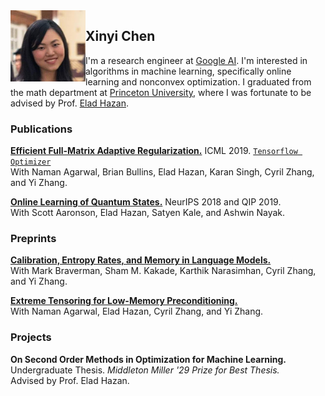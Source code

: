 <img src="/assets/photo_1.jpg" width="120" align="left"/>

## Xinyi Chen

I'm a research engineer at [Google AI](https://ai.google/research/). I'm interested in algorithms in machine learning, specifically online learning and nonconvex optimization. I graduated from the math department at [Princeton University](https://www.princeton.edu/), where I was fortunate to be advised by Prof. [Elad Hazan](https://www.cs.princeton.edu/~ehazan/). 


### Publications

[**Efficient Full-Matrix Adaptive Regularization.**](https://arxiv.org/abs/1806.02958) ICML 2019. [`Tensorflow Optimizer`](https://www.tensorflow.org/api_docs/python/tf/contrib/opt/GGTOptimizer)  
With Naman Agarwal, Brian Bullins, Elad Hazan, Karan Singh, Cyril Zhang, and Yi Zhang.

[**Online Learning of Quantum States.**](https://arxiv.org/abs/1802.09025) NeurIPS 2018 and QIP 2019.  
With Scott Aaronson, Elad Hazan, Satyen Kale, and Ashwin Nayak.

### Preprints
[**Calibration, Entropy Rates, and Memory in Language Models.**](https://arxiv.org/abs/1906.05664)       
With Mark Braverman, Sham M. Kakade, Karthik Narasimhan, Cyril Zhang, and Yi Zhang.

[**Extreme Tensoring for Low-Memory Preconditioning.**](https://arxiv.org/abs/1902.04620)       
With Naman Agarwal, Elad Hazan, Cyril Zhang, and Yi Zhang.

### Projects
**On Second Order Methods in Optimization for Machine Learning.** Undergraduate Thesis. _Middleton Miller '29 Prize for Best Thesis._  
Advised by Prof. Elad Hazan.
